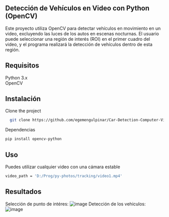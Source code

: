## Detección de Vehículos en Video con Python (OpenCV)
Este proyecto utiliza OpenCV para detectar vehículos en movimiento en un video, excluyendo las luces de los autos en escenas nocturnas.
El usuario puede seleccionar una región de interés (ROI) en el primer cuadro del video, y el programa realizará la detección de vehículos dentro de esta región. <br>
## Requisitos <br>
Python 3.x <br>
OpenCV <br>
## Instalación
Clone the project
```bash
  git clone https://github.com/egemengulpinar/Car-Detection-Computer-Vision.git
```
Dependencias
```bash
pip install opencv-python
```
## Uso
Puedes utilizar cualquier video con una cámara estable
```bash
video_path = 'D:/Prog/py-photos/tracking/video1.mp4' 
```
## Resultados
Selección de punto de intéres:
![image](https://github.com/carloslugoo/python-cv/assets/112581880/0e879dee-582e-4034-b8cd-4037326550fe)
Detección de los vehiculos:
![image](https://github.com/carloslugoo/python-cv/assets/112581880/fdc241f7-0c90-4028-8bec-29bccf9eabc5)
